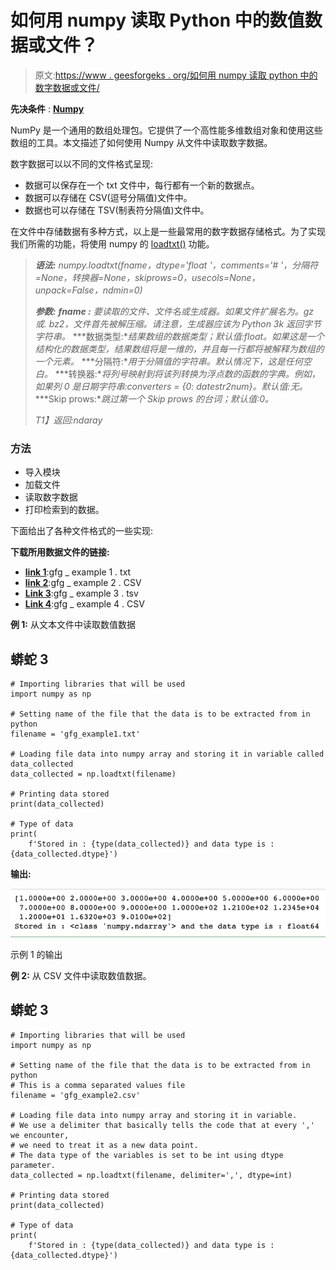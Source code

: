 # 如何用 numpy 读取 Python 中的数值数据或文件？

> 原文:[https://www . geesforgeks . org/如何用 numpy 读取 python 中的数字数据或文件/](https://www.geeksforgeeks.org/how-to-read-a-numerical-data-or-file-in-python-with-numpy/)

**先决条件** : [**Numpy**](https://www.geeksforgeeks.org/numpy-in-python-set-1-introduction/)

NumPy 是一个通用的数组处理包。它提供了一个高性能多维数组对象和使用这些数组的工具。本文描述了如何使用 Numpy 从文件中读取数字数据。

数字数据可以以不同的文件格式呈现:

*   数据可以保存在一个 txt 文件中，每行都有一个新的数据点。
*   数据可以存储在 CSV(逗号分隔值)文件中。
*   数据也可以存储在 TSV(制表符分隔值)文件中。

在文件中存储数据有多种方式，以上是一些最常用的数字数据存储格式。为了实现我们所需的功能，将使用 numpy 的 [loadtxt()](https://www.geeksforgeeks.org/numpy-loadtxt-in-python/) 功能。

> ***语法:** numpy.loadtxt(fname，dtype='float '，comments='# '，分隔符=None，转换器=None，skiprows=0，usecols=None，unpack=False，ndmin=0)*
> 
> ***参数:***
> ***fname :** 要读取的文件、文件名或生成器。如果文件扩展名为。gz 或. bz2，文件首先被解压缩。请注意，生成器应该为 Python 3k 返回字节字符串。*
> ***数据类型:**结果数组的数据类型；默认值:float。如果这是一个结构化的数据类型，结果数组将是一维的，并且每一行都将被解释为数组的一个元素。*
> ***分隔符:**用于分隔值的字符串。默认情况下，这是任何空白。*
> ***转换器:**将列号映射到将该列转换为浮点数的函数的字典。例如，如果列 0 是日期字符串:converters = {0: datestr2num}。默认值:无。*
> ***Skip prows:**跳过第一个 Skip prows 的台词；默认值:0。*
> 
> *T1】返回:ndaray*

### 方法

*   导入模块
*   加载文件
*   读取数字数据
*   打印检索到的数据。

下面给出了各种文件格式的一些实现:

**下载所用数据文件的链接:**

*   [**link 1**](https://drive.google.com/file/d/17FHcX2eBUnm_BUjBUYF6MWxHca8hkdcC/view?usp=sharing):gfg _ example 1 . txt
*   [**link 2**](https://drive.google.com/file/d/1mw_zAvSf5g6ShKIN_Wd8ppPHQqHDE3fT/view?usp=sharing):gfg _ example 2 . CSV
*   [**Link 3**](https://drive.google.com/file/d/1HGdfhSfBd4mpcXv5eVeESrQxWhPaAg-Z/view?usp=sharing):gfg _ example 3 . tsv
*   [**Link 4**](https://drive.google.com/file/d/1T5f0I0XUsjd25wLpO8Df_o5zcjifwAF4/view?usp=sharing):gfg _ example 4 . CSV

**例 1:** 从文本文件中读取数值数据

## 蟒蛇 3

```
# Importing libraries that will be used
import numpy as np

# Setting name of the file that the data is to be extracted from in python
filename = 'gfg_example1.txt'

# Loading file data into numpy array and storing it in variable called data_collected
data_collected = np.loadtxt(filename)

# Printing data stored
print(data_collected)

# Type of data
print(
    f'Stored in : {type(data_collected)} and data type is : {data_collected.dtype}')
```

**输出:**

![](img/fc8246852f70a575759ecea1ee7044cd.png)

示例 1 的输出

**例 2:** 从 CSV 文件中读取数值数据。

## 蟒蛇 3

```
# Importing libraries that will be used
import numpy as np

# Setting name of the file that the data is to be extracted from in python
# This is a comma separated values file
filename = 'gfg_example2.csv'

# Loading file data into numpy array and storing it in variable.
# We use a delimiter that basically tells the code that at every ',' we encounter,
# we need to treat it as a new data point.
# The data type of the variables is set to be int using dtype parameter.
data_collected = np.loadtxt(filename, delimiter=',', dtype=int)

# Printing data stored
print(data_collected)

# Type of data
print(
    f'Stored in : {type(data_collected)} and data type is : {data_collected.dtype}')
```